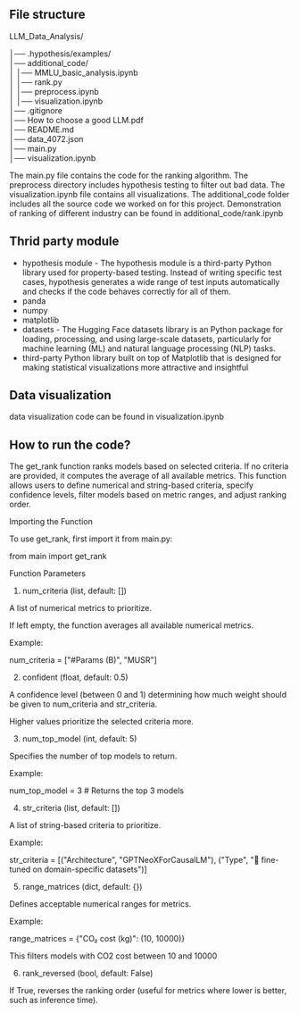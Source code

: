## File structure

LLM_Data_Analysis/

│── .hypothesis/examples/      
│── additional_code/           
│    │── MMLU_basic_analysis.ipynb  
│    │── rank.py                   
│    │── preprocess.ipynb           
│    │── visualization.ipynb                 
│── .gitignore                
│── How to choose a good LLM.pdf  
│── README.md                 
│── data_4072.json            
│── main.py                  
│── visualization.ipynb       

The main.py file contains the code for the ranking algorithm. The preprocess directory includes hypothesis testing to filter out bad data. The visualization.ipynb file contains all visualizations. The additional_code folder includes all the source code we worked on for this project. Demonstration of ranking of different industry can be found in additional_code/rank.ipynb 


## Thrid party module
- hypothesis module - The hypothesis module is a third-party Python library used for property-based testing. Instead of writing specific test cases, hypothesis generates a wide range of test inputs automatically and checks if the code behaves correctly for all of them.
- panda
- numpy
- matplotlib
- datasets - The Hugging Face datasets library is an Python package for loading, processing, and using large-scale datasets, particularly for machine learning (ML) and natural language processing (NLP) tasks.
- third-party Python library built on top of Matplotlib that is designed for making statistical visualizations more attractive and insightful


## Data visualization 
data visualization code can be found in visualization.ipynb


## How to run the code?


The get_rank function ranks models based on selected criteria. If no criteria are provided, it computes the average of all available metrics. This function allows users to define numerical and string-based criteria, specify confidence levels, filter models based on metric ranges, and adjust ranking order.

Importing the Function

To use get_rank, first import it from main.py:

from main import get_rank

Function Parameters

1. num_criteria (list, default: [])

A list of numerical metrics to prioritize.

If left empty, the function averages all available numerical metrics.

Example:

num_criteria = ["#Params (B)", "MUSR"]

2. confident (float, default: 0.5)

A confidence level (between 0 and 1) determining how much weight should be given to num_criteria and str_criteria.

Higher values prioritize the selected criteria more.

3. num_top_model (int, default: 5)

Specifies the number of top models to return.

Example:

num_top_model = 3  # Returns the top 3 models

4. str_criteria (list, default: [])

A list of string-based criteria to prioritize.

Example:

str_criteria = [("Architecture", "GPTNeoXForCausalLM"), ("Type", "🔶 fine-tuned on domain-specific datasets")]

5. range_matrices (dict, default: {})

Defines acceptable numerical ranges for metrics.

Example:

range_matrices = {"CO₂ cost (kg)": (10, 10000)}

This filters models with CO2 cost between 10 and 10000 

6. rank_reversed (bool, default: False)

If True, reverses the ranking order (useful for metrics where lower is better, such as inference time).



